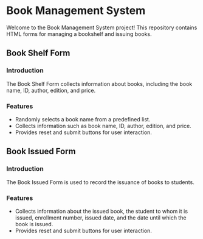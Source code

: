 # Book Management System

Welcome to the Book Management System project! This repository contains HTML forms for managing a bookshelf and issuing books.

## Book Shelf Form

### Introduction

The Book Shelf Form collects information about books, including the book name, ID, author, edition, and price.

### Features

- Randomly selects a book name from a predefined list.
- Collects information such as book name, ID, author, edition, and price.
- Provides reset and submit buttons for user interaction.

## Book Issued Form

### Introduction

The Book Issued Form is used to record the issuance of books to students.

### Features

- Collects information about the issued book, the student to whom it is issued, enrollment number, issued date, and the date until which the book is issued.
- Provides reset and submit buttons for user interaction.


